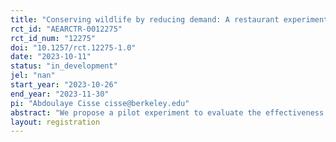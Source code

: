 ```yaml
---
title: "Conserving wildlife by reducing demand: A restaurant experiment in Kinshasa"
rct_id: "AEARCTR-0012275"
rct_id_num: "12275"
doi: "10.1257/rct.12275-1.0"
date: "2023-10-11"
status: "in_development"
jel: "nan"
start_year: "2023-10-26"
end_year: "2023-11-30"
pi: "Abdoulaye Cisse cisse@berkeley.edu"
abstract: "We propose a pilot experiment to evaluate the effectiveness of demand-side interventions in reducing bushmeat consumption in Kinshasa, the capital city of the Democratic Republic of the Congo. The primary experiment involves randomly showing half of subjects a video discouraging bushmeat consumption (treatment group) and half of subjects a video unrelated to bushmeat consumption (control group). All subjects receive a coupon to their restaurant of choice. We observe what subjects order for the purpose of testing whether treated subjects are less likely to order bushmeat than control subjects. A secondary experiment aims to estimate the elasticity of bushmeat consumption with respect to the price of Moambe Chicken (a common chicken dish). We perform this secondary experiment by randomly paying some restaurants to reduce the price of Moambe Chicken, and observing daily restaurant-by-dish sales. "
layout: registration
---
```


